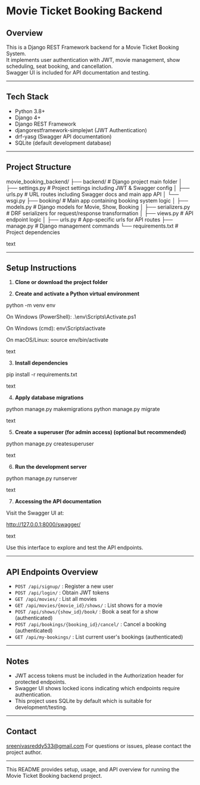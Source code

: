 # Movie Ticket Booking Backend

## Overview

This is a Django REST Framework backend for a Movie Ticket Booking System.  
It implements user authentication with JWT, movie management, show scheduling, seat booking, and cancellation.  
Swagger UI is included for API documentation and testing.

---

## Tech Stack

- Python 3.8+
- Django 4+
- Django REST Framework
- djangorestframework-simplejwt (JWT Authentication)
- drf-yasg (Swagger API documentation)
- SQLite (default development database)

---

## Project Structure

movie_booking_backend/
├── backend/ # Django project main folder
│ ├── settings.py # Project settings including JWT & Swagger config
│ ├── urls.py # URL routes including Swagger docs and main app API
│ └── wsgi.py
├── booking/ # Main app containing booking system logic
│ ├── models.py # Django models for Movie, Show, Booking
│ ├── serializers.py # DRF serializers for request/response transformation
│ ├── views.py # API endpoint logic
│ ├── urls.py # App-specific urls for API routes
├── manage.py # Django management commands
└── requirements.txt # Project dependencies

text

---

## Setup Instructions

1. **Clone or download the project folder**

2. **Create and activate a Python virtual environment**

python -m venv env

On Windows (PowerShell):
.\env\Scripts\Activate.ps1

On Windows (cmd):
env\Scripts\activate

On macOS/Linux:
source env/bin/activate

text

3. **Install dependencies**

pip install -r requirements.txt

text

4. **Apply database migrations**

python manage.py makemigrations
python manage.py migrate

text

5. **Create a superuser (for admin access) (optional but recommended)**

python manage.py createsuperuser

text

6. **Run the development server**

python manage.py runserver

text

7. **Accessing the API documentation**

Visit the Swagger UI at:

http://127.0.0.1:8000/swagger/

text

Use this interface to explore and test the API endpoints.

---

## API Endpoints Overview

- `POST /api/signup/` : Register a new user
- `POST /api/login/` : Obtain JWT tokens
- `GET /api/movies/` : List all movies
- `GET /api/movies/{movie_id}/shows/` : List shows for a movie
- `POST /api/shows/{show_id}/book/` : Book a seat for a show (authenticated)
- `POST /api/bookings/{booking_id}/cancel/` : Cancel a booking (authenticated)
- `GET /api/my-bookings/` : List current user's bookings (authenticated)

---

## Notes

- JWT access tokens must be included in the Authorization header for protected endpoints.
- Swagger UI shows locked icons indicating which endpoints require authentication.
- This project uses SQLite by default which is suitable for development/testing.

---

## Contact
 sreenivasreddy533@gmail.com
For questions or issues, please contact the project author.

---

This README provides setup, usage, and API overview for running the Movie Ticket Booking backend project.
